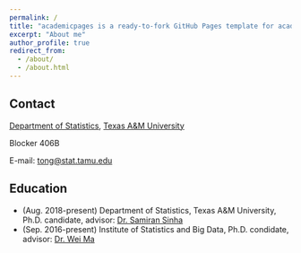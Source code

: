 ```yaml
---
permalink: /
title: "academicpages is a ready-to-fork GitHub Pages template for academic personal websites"
excerpt: "About me"
author_profile: true
redirect_from: 
  - /about/
  - /about.html
---
```


## Contact
[Department of Statistics](https://stat.tamu.edu/), [Texas A&M University](https://www.tamu.edu/) 

Blocker 406B

E-mail: tong@stat.tamu.edu

## Education
* (Aug. 2018-present) Department of Statistics, Texas A&M University, Ph.D. candidate, advisor: [Dr. Samiran Sinha](https://stat.tamu.edu/~sinha/index.html) 
* (Sep. 2016-present) Institute of Statistics and Big Data, Ph.D. condidate, advisor: [Dr. Wei Ma](http://isbd.ruc.edu.cn/sztd/97e816671d6449f59b73af673e02ba94.htm)


